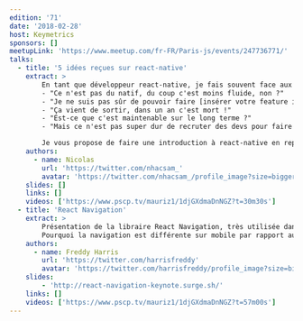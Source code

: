 ```yaml
---
edition: '71'
date: '2018-02-28'
host: Keymetrics
sponsors: []
meetupLink: 'https://www.meetup.com/fr-FR/Paris-js/events/247736771/'
talks:
  - title: '5 idées reçues sur react-native'
    extract: >
        En tant que développeur react-native, je fais souvent face aux mêmes remarques :
        - "Ce n'est pas du natif, du coup c'est moins fluide, non ?"
        - "Je ne suis pas sûr de pouvoir faire [insérer votre feature ici] avec react-native"
        - "Ça vient de sortir, dans un an c'est mort !"
        - "Est-ce que c'est maintenable sur le long terme ?"
        - "Mais ce n'est pas super dur de recruter des devs pour faire du react-native ?"

        Je vous propose de faire une introduction à react-native en reprenant ces points un par un.
    authors:
      - name: Nicolas
        url: 'https://twitter.com/nhacsam_'
        avatar: 'https://twitter.com/nhacsam_/profile_image?size=bigger'
    slides: []
    links: []
    videos: ['https://www.pscp.tv/mauriz1/1djGXdmaDnNGZ?t=30m30s']
  - title: 'React Navigation'
    extract: >
        Présentation de la libraire React Navigation, très utilisée dans les projets React-Native.
        Pourquoi la navigation est différente sur mobile par rapport au web ? Pourquoi on utilise pas juste react-router ? Comment s'y retrouver parmi toutes les libs de navigation (historique des solutions + explication différences techniques) ? Comment faire des différences sur la nav entre Android et iOS ? Et présentation théorique et pratique de React Navigation avec retour d'XP avec une app sur store iOS et Android.
    authors:
      - name: Freddy Harris
        url: 'https://twitter.com/harrisfreddy'
        avatar: 'https://twitter.com/harrisfreddy/profile_image?size=bigger'
    slides:
        - 'http://react-navigation-keynote.surge.sh/'
    links: []
    videos: ['https://www.pscp.tv/mauriz1/1djGXdmaDnNGZ?t=57m00s']
---
```

